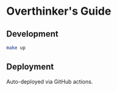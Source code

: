 # Overthinker's Guide

## Development

```bash
make up
```

## Deployment

Auto-deployed via GitHub actions.

